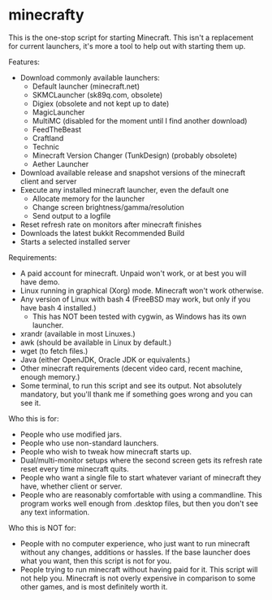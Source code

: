 minecrafty
==========

This is the one-stop script for starting Minecraft. This isn't a replacement for current
launchers, it's more a tool to help out with starting them up.

Features:
* Download commonly available launchers:
  * Default launcher (minecraft.net)
  * SKMCLauncher (sk89q.com, obsolete)
  * Digiex (obsolete and not kept up to date)
  * MagicLauncher
  * MultiMC (disabled for the moment until I find another download)
  * FeedTheBeast
  * Craftland
  * Technic
  * Minecraft Version Changer (TunkDesign) (probably obsolete)
  * Aether Launcher
* Download available release and snapshot versions of the minecraft client and server
* Execute any installed minecraft launcher, even the default one
  * Allocate memory for the launcher
  * Change screen brightness/gamma/resolution
  * Send output to a logfile
* Reset refresh rate on monitors after minecraft finishes
* Downloads the latest bukkit Recommended Build
* Starts a selected installed server

Requirements:
* A paid account for minecraft. Unpaid won't work, or at best you will have demo.
* Linux running in graphical (Xorg) mode. Minecraft won't work otherwise.
* Any version of Linux with bash 4 (FreeBSD may work, but only if you have bash 4 installed.)
  * This has NOT been tested with cygwin, as Windows has its own launcher.
* xrandr (available in most Linuxes.)
* awk (should be available in Linux by default.)
* wget (to fetch files.)
* Java (either OpenJDK, Oracle JDK or equivalents.)
* Other minecraft requirements (decent video card, recent machine, enough memory.)
* Some terminal, to run this script and see its output. Not absolutely mandatory, but you'll
  thank me if something goes wrong and you can see it.

Who this is for:
* People who use modified jars.
* People who use non-standard launchers.
* People who wish to tweak how minecraft starts up.
* Dual/multi-monitor setups where the second screen gets its refresh rate reset every time
  minecraft quits.
* People who want a single file to start whatever variant of minecraft they have,
  whether client or server.
* People who are reasonably comfortable with using a commandline. This program
  works well enough from .desktop files, but then you don't see any text information.

Who this is NOT for:
* People with no computer experience, who just want to run minecraft without
  any changes, additions or hassles. If the base launcher does what you want, then
  this script is not for you.
* People trying to run minecraft without having paid for it. This script
  will not help you. Minecraft is not overly expensive in comparison to some
  other games, and is most definitely worth it.


